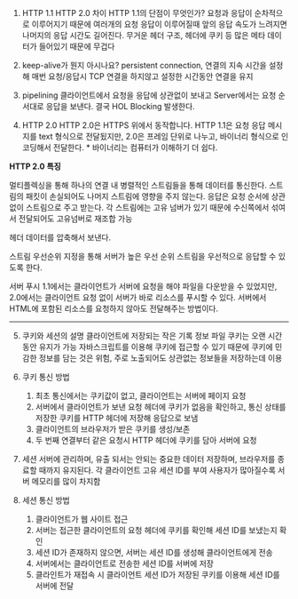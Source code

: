 1. HTTP 1.1 HTTP 2.0 차이
   HTTP 1.1의 단점이 무엇인가?
   요청과 응답이 순차적으로 이루어지기 때문에 여러개의 요청 응답이 이루어질때 앞의 응답 속도가 느려지면 나머지의 응답 시간도 길어진다.
   무거운 헤더 구조, 헤더에 쿠키 등 많은 메타 데이터가 들어있기 때문에 무겁다

2. keep-alive가 뭔지 아시나요?
   persistent connection, 연결의 지속 시간을 설정해 매번 요청/응답시 TCP 연결을 하지않고 설정한 시간동안 연결을 유지

3. pipelining
   클라이언트에서 요청을 응답에 상관없이 보내고 Server에서는 요청 순서대로 응답을 보낸다. 결국 HOL Blocking 발생한다.

4. HTTP 2.0
   HTTP 2.0은 HTTPS 위에서 동작합니다.
   HTTP 1.1은 요청 응답 메시지를 text 형식으로 전달됬지만, 2.0은 프레임 단위로 나누고, 바이너리 형식으로 인코딩해서 전달한다. \* 바이너리는 컴퓨터가 이해하기 더 쉽다.

**HTTP 2.0 특징**

멀티플렉싱을 통해 하나의 연결 내 병렬적인 스트림들을 통해 데이터를 통신한다.
스트림의 패킷이 손실되어도 나머지 스트림에 영향을 주지 않는다.
응답은 요청 순서에 상관없이 스트림으로 주고 받는다.
각 스트림에는 고유 넘버가 있기 때문에 수신쪽에서 섞여서 전달되어도 고유넘버로 재조합 가능

헤더 데이터를 압축해서 보낸다.

스트림 우선순위 지정을 통해 서버가 높은 우선 순위 스트림을 우선적으로 응답할 수 있도록 한다.

서버 푸시
1.1에서는 클라이언트가 서버에 요청을 해야 파일을 다운받을 수 있었지만, 2.0에서는 클라이언트 요청 없이 서버가 바로 리소스를 푸시할 수 있다.
서버에서 HTML에 포함된 리소스를 요청하지 않아도 전달해주는 방법이다.

---

5. 쿠키와 세션의 설명
   클라이언트에 저장되는 작은 기록 정보 파일
   쿠키는 오랜 시간동안 유지가 가능
   자바스크립트를 이용해 쿠키에 접근할 수 있기 때문에 쿠키에 민감한 정보를 담는 것은 위험, 주로 노출되어도 상관없는 정보들을 저장하는데 이용

6. 쿠키 통신 방법

   1. 최초 통신에서는 쿠키값이 없고, 클라이언트는 서버에 페이지 요청
   2. 서버에서 클라이언트가 보낸 요청 헤더에 쿠키가 없음을 확인하고, 통신 상태를 저장한 쿠키를 HTTP 헤더에 저장해 응답으로 보냄
   3. 클라이언트의 브라우저가 받은 쿠키를 생성/보존
   4. 두 번째 연결부터 같은 요청시 HTTP 헤더에 쿠키를 담아 서버에 요청

7. 세션
   서버에 관리하며, 유출 되서는 안되는 중요한 데이터 저장하며, 브라우저를 종료할 때까지 유지된다.
   각 클라이언트 고유 세션 ID를 부여
   사용자가 많아질수록 서버 메모리를 많이 차지함

8. 세션 통신 방법
   1. 클라이언트가 웹 사이트 접근
   2. 서버는 접근한 클라이언트의 요청 헤더에 쿠키를 확인해 세션 ID를 보냈는지 확인
   3. 세션 ID가 존재하지 않으면, 서버는 세션 ID를 생성해 클라이언트에게 전송
   4. 서버에서는 클라이언트로 전송한 세션 ID를 서버에 저장
   5. 클라인트가 재접속 시 클라이언트 세션 ID가 저장된 쿠키를 이용해 세션 ID를 서버에 전달
